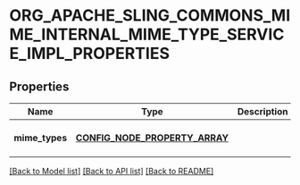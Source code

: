 # ORG_APACHE_SLING_COMMONS_MIME_INTERNAL_MIME_TYPE_SERVICE_IMPL_PROPERTIES

## Properties
Name | Type | Description | Notes
------------ | ------------- | ------------- | -------------
**mime_types** | [**CONFIG_NODE_PROPERTY_ARRAY**](configNodePropertyArray.md) |  | [optional] [default to null]

[[Back to Model list]](../README.md#documentation-for-models) [[Back to API list]](../README.md#documentation-for-api-endpoints) [[Back to README]](../README.md)


